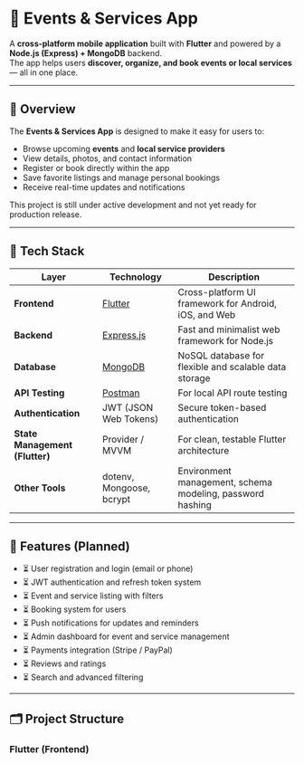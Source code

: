 # 🎉 Events & Services App

A **cross-platform mobile application** built with **Flutter** and powered by a **Node.js (Express) + MongoDB** backend.  
The app helps users **discover, organize, and book events or local services** — all in one place.

---

## 🚀 Overview

The **Events & Services App** is designed to make it easy for users to:
- Browse upcoming **events** and **local service providers**
- View details, photos, and contact information
- Register or book directly within the app
- Save favorite listings and manage personal bookings
- Receive real-time updates and notifications

This project is still under active development and not yet ready for production release.

---

## 🧩 Tech Stack

| Layer | Technology | Description |
|-------|-------------|-------------|
| **Frontend** | [Flutter](https://flutter.dev/) | Cross-platform UI framework for Android, iOS, and Web |
| **Backend** | [Express.js](https://expressjs.com/) | Fast and minimalist web framework for Node.js |
| **Database** | [MongoDB](https://www.mongodb.com/) | NoSQL database for flexible and scalable data storage |
| **API Testing** | [Postman](https://www.postman.com/) | For local API route testing |
| **Authentication** | JWT (JSON Web Tokens) | Secure token-based authentication |
| **State Management (Flutter)** | Provider / MVVM | For clean, testable Flutter architecture |
| **Other Tools** | dotenv, Mongoose, bcrypt | Environment management, schema modeling, password hashing |

---

## 🧠 Features (Planned)

- ⏳ User registration and login (email or phone)
- ⏳ JWT authentication and refresh token system
- ⏳ Event and service listing with filters
- ⏳ Booking system for users
- ⏳ Push notifications for updates and reminders
- ⏳ Admin dashboard for event and service management
- ⏳ Payments integration (Stripe / PayPal)
- ⏳ Reviews and ratings
- ⏳ Search and advanced filtering

---

## 🗂️ Project Structure

### Flutter (Frontend)
